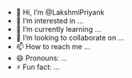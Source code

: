 - 👋 Hi, I’m @LakshmiPriyank
- 👀 I’m interested in ...
- 🌱 I’m currently learning ...
- 💞️ I’m looking to collaborate on ...
- 📫 How to reach me ...
- 😄 Pronouns: ...
- ⚡ Fun fact: ...

<!---
LakshmiPriyank/LakshmiPriyank is a ✨ special ✨ repository because its `README.md` (this file) appears on your GitHub profile.
You can click the Preview link to take a look at your changes.
--->
